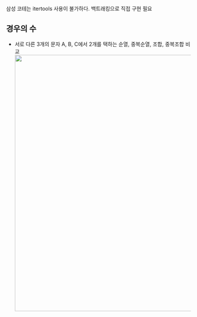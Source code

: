 삼성 코테는 itertools 사용이 불가하다. 백트래킹으로 직접 구현 필요
## 경우의 수
- 서로 다른 3개의 문자 A, B, C에서 2개를 택하는 순열, 중복순열, 조합, 중복조합 비교
   <img src=https://github.com/user-attachments/assets/98b2f45d-cdf3-44f0-94d9-5b24d211272a width=700>